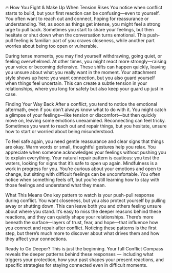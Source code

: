 🔥 How You Fight & Make Up
When Tension Rises
You notice when conflict starts to build, but your first reaction can be confusing—even to yourself. You often want to reach out and connect, hoping for reassurance or understanding. Yet, as soon as things get intense, you might feel a strong urge to pull back. Sometimes you start to share your feelings, but then hesitate or shut down when the conversation turns emotional. This push-pull feeling is familiar: part of you craves closeness, while another part worries about being too open or vulnerable.

During tense moments, you may find yourself withdrawing, going quiet, or feeling overwhelmed. At other times, you might react more strongly—raising your voice or becoming defensive. These shifts can happen quickly, leaving you unsure about what you really want in the moment. Your attachment style shows up here: you want connection, but you also guard yourself when things feel uncertain. This can create a subtle tension in your relationships, where you long for safety but also keep your guard up just in case.

Finding Your Way Back
After a conflict, you tend to notice the emotional aftermath, even if you don’t always know what to do with it. You might catch a glimpse of your feelings—like tension or discomfort—but then quickly move on, leaving some emotions unexamined. Reconnecting can feel tricky. Sometimes you want to reach out and repair things, but you hesitate, unsure how to start or worried about being misunderstood.

To feel safe again, you need gentle reassurance and clear signs that things are okay. Warm words or small, thoughtful gestures help you relax. You appreciate when someone acknowledges your feelings without pushing you to explain everything. Your natural repair pattern is cautious: you test the waters, looking for signs that it’s safe to open up again. Mindfulness is a work in progress for you. You’re curious about your emotions and open to change, but sitting with difficult feelings can be uncomfortable. You often notice when something feels off, but you’re still learning how to stay with those feelings and understand what they mean.

What This Means
One key pattern to watch is your push-pull response during conflict. You want closeness, but you also protect yourself by pulling away or shutting down. This can leave both you and others feeling unsure about where you stand. It’s easy to miss the deeper reasons behind these reactions, and they can quietly shape your relationships. There’s more beneath the surface—layers of trust, fear, and hope—that influence how you connect and repair after conflict. Noticing these patterns is the first step, but there’s much more to discover about what drives them and how they affect your connections.

Ready to Go Deeper?
This is just the beginning. Your full Conflict Compass reveals the deeper patterns behind these responses — including what triggers your protection, how your past shapes your present reactions, and specific strategies for staying connected even in difficult moments.
